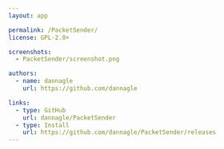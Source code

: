 ```yaml
---
layout: app

permalink: /PacketSender/
license: GPL-2.0+

screenshots:
  - PacketSender/screenshot.png

authors:
  - name: dannagle
    url: https://github.com/dannagle

links:
  - type: GitHub
    url: dannagle/PacketSender
  - type: Install
    url: https://github.com/dannagle/PacketSender/releases
---
```


